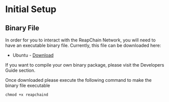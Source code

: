 # Initial Setup

## Binary File

In order for you to interact with the ReapChain Network, you will need to have an executable binary file. Currently, this file can be downloaded here:&#x20;

* Ubuntu - [Download](https://coinvestkr-my.sharepoint.com/:u:/g/personal/martinbhatta\_reappay\_co\_kr/ER2rps9-xKRAhLQKgV\_HrqwBi\_f7hJgmdUQiDeag\_ns3TA?e=qIUfXT)

If you want to compile your own binary package, please visit the Developers Guide section.

Once downloaded please execute the following command to make the binary file executable

```
chmod +x reapchaind
```

